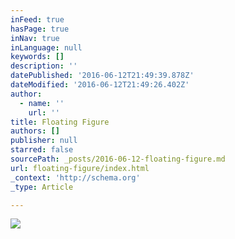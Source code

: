 ```yaml
---
inFeed: true
hasPage: true
inNav: true
inLanguage: null
keywords: []
description: ''
datePublished: '2016-06-12T21:49:39.878Z'
dateModified: '2016-06-12T21:49:26.402Z'
author:
  - name: ''
    url: ''
title: Floating Figure
authors: []
publisher: null
starred: false
sourcePath: _posts/2016-06-12-floating-figure.md
url: floating-figure/index.html
_context: 'http://schema.org'
_type: Article

---
```

![](https://the-grid-user-content.s3-us-west-2.amazonaws.com/b43df280-755f-4972-ad03-81986d1dd7ae.jpg)